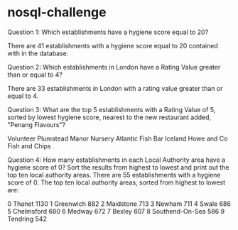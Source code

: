 # nosql-challenge

Question 1: Which establishments have a hygiene score equal to 20? 

There are 41 establishments with a hygiene score equal to 20 contained with in the database.

Question 2: Which establishments in London have a Rating Value greater than or equal to 4?

There are 33 establishments in London with a rating value greater than or equal to 4. 

Question 3: What are the top 5 establishments with a Rating Value of 5, sorted by lowest hygiene score, nearest to the new restaurant added, "Penang Flavours"? 

Volunteer
Plumstead Manor Nursery
Atlantic Fish Bar
Iceland
Howe and Co Fish and Chips


Question 4: How many establishments in each Local Authority area have a hygiene score of 0? Sort the results from highest to lowest and print out the top ten local authority areas.
There are 55 establishments with a hygiene score of 0. The top ten local authority areas, sorted from highest to lowest are:

0	Thanet	1130
1	Greenwich	882
2	Maidstone	713
3	Newham	711
4	Swale	686
5	Chelmsford	680
6	Medway	672
7	Bexley	607
8	Southend-On-Sea	586
9	Tendring	542

